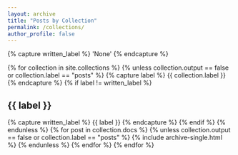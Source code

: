 ```yaml
---
layout: archive
title: "Posts by Collection"
permalink: /collections/
author_profile: false
---
```


<div>
{% capture written_label %} 'None' {% endcapture %}

{% for collection in site.collections %}
  {% unless collection.output == false or collection.label == "posts" %}
    {% capture label %} {{ collection.label }} {% endcapture %}
    {% if label != written_label %}
      <h2 id="{{ label | slugify }}" class="archive__subtitle">{{ label }}</h2>
      {% capture written_label %} {{ label }} {% endcapture %}
    {% endif %}
  {% endunless %}
  {% for post in collection.docs %}
    {% unless collection.output == false or collection.label == "posts" %}
      {% include archive-single.html %}
    {% endunless %}
  {% endfor %}
{% endfor %}
</div>